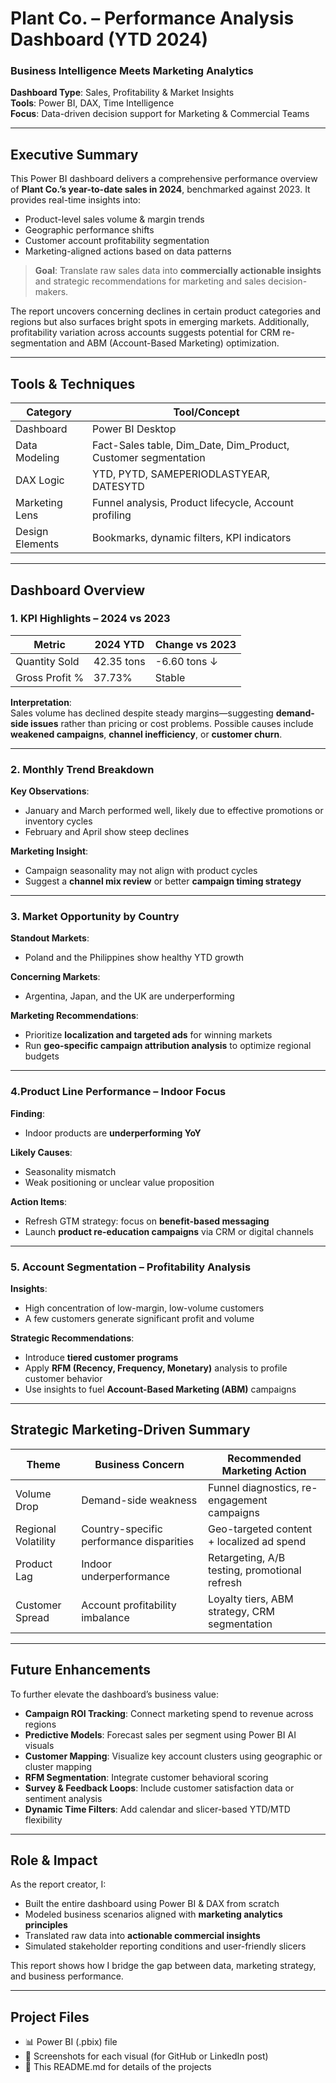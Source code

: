 # Plant Co. – Performance Analysis Dashboard (YTD 2024)

### Business Intelligence Meets Marketing Analytics  
**Dashboard Type**: Sales, Profitability & Market Insights  
**Tools**: Power BI, DAX, Time Intelligence  
**Focus**: Data-driven decision support for Marketing & Commercial Teams  

---

## Executive Summary

This Power BI dashboard delivers a comprehensive performance overview of **Plant Co.’s year-to-date sales in 2024**, benchmarked against 2023. It provides real-time insights into:

- Product-level sales volume & margin trends
- Geographic performance shifts
- Customer account profitability segmentation
- Marketing-aligned actions based on data patterns

> **Goal**: Translate raw sales data into **commercially actionable insights** and strategic recommendations for marketing and sales decision-makers.

The report uncovers concerning declines in certain product categories and regions but also surfaces bright spots in emerging markets. Additionally, profitability variation across accounts suggests potential for CRM re-segmentation and ABM (Account-Based Marketing) optimization.

---

## Tools & Techniques

| Category        | Tool/Concept                             |
|-----------------|-------------------------------------------|
| Dashboard       | Power BI Desktop                          |
| Data Modeling   | Fact-Sales table, Dim_Date, Dim_Product, Customer segmentation |
| DAX Logic       | YTD, PYTD, SAMEPERIODLASTYEAR, DATESYTD   |
| Marketing Lens  | Funnel analysis, Product lifecycle, Account profiling |
| Design Elements | Bookmarks, dynamic filters, KPI indicators |

---

## Dashboard Overview

### 1. KPI Highlights – 2024 vs 2023
| Metric         | 2024 YTD    | Change vs 2023 |
|----------------|-------------|----------------|
| Quantity Sold  | 42.35 tons  | -6.60 tons ↓   |
| Gross Profit % | 37.73%      | Stable         |

**Interpretation**:  
Sales volume has declined despite steady margins—suggesting **demand-side issues** rather than pricing or cost problems. Possible causes include **weakened campaigns**, **channel inefficiency**, or **customer churn**.

---

### 2. Monthly Trend Breakdown

**Key Observations**:
- January and March performed well, likely due to effective promotions or inventory cycles
- February and April show steep declines

**Marketing Insight**:
- Campaign seasonality may not align with product cycles
- Suggest a **channel mix review** or better **campaign timing strategy**

---

### 3. Market Opportunity by Country
**Standout Markets**:
- Poland and the Philippines show healthy YTD growth

**Concerning Markets**:
- Argentina, Japan, and the UK are underperforming

**Marketing Recommendations**:
- Prioritize **localization and targeted ads** for winning markets
- Run **geo-specific campaign attribution analysis** to optimize regional budgets

---

### 4.Product Line Performance – Indoor Focus

**Finding**:
- Indoor products are **underperforming YoY**

**Likely Causes**:
- Seasonality mismatch
- Weak positioning or unclear value proposition

**Action Items**:
- Refresh GTM strategy: focus on **benefit-based messaging**
- Launch **product re-education campaigns** via CRM or digital channels

---

### 5. Account Segmentation – Profitability Analysis
**Insights**:
- High concentration of low-margin, low-volume customers
- A few customers generate significant profit and volume

**Strategic Recommendations**:
- Introduce **tiered customer programs**
- Apply **RFM (Recency, Frequency, Monetary)** analysis to profile customer behavior
- Use insights to fuel **Account-Based Marketing (ABM)** campaigns

---

## Strategic Marketing-Driven Summary

| Theme              | Business Concern                          | Recommended Marketing Action                          |
|-------------------|--------------------------------------------|--------------------------------------------------------|
| Volume Drop       | Demand-side weakness                       | Funnel diagnostics, re-engagement campaigns            |
| Regional Volatility| Country-specific performance disparities   | Geo-targeted content + localized ad spend              |
| Product Lag       | Indoor underperformance                    | Retargeting, A/B testing, promotional refresh          |
| Customer Spread   | Account profitability imbalance            | Loyalty tiers, ABM strategy, CRM segmentation          |

---

## Future Enhancements

To further elevate the dashboard’s business value:

- **Campaign ROI Tracking**: Connect marketing spend to revenue across regions
- **Predictive Models**: Forecast sales per segment using Power BI AI visuals
- **Customer Mapping**: Visualize key account clusters using geographic or cluster mapping
- **RFM Segmentation**: Integrate customer behavioral scoring
- **Survey & Feedback Loops**: Include customer satisfaction data or sentiment analysis
- **Dynamic Time Filters**: Add calendar and slicer-based YTD/MTD flexibility

---

## Role & Impact

As the report creator, I:
- Built the entire dashboard using Power BI & DAX from scratch
- Modeled business scenarios aligned with **marketing analytics principles**
- Translated raw data into **actionable commercial insights**
- Simulated stakeholder reporting conditions and user-friendly slicers

This report shows how I bridge the gap between data, marketing strategy, and business performance.

---

## Project Files

- 📊 Power BI (.pbix) file  
- 📸 Screenshots for each visual (for GitHub or LinkedIn post)  
- 📄 This README.md for details of the projects
